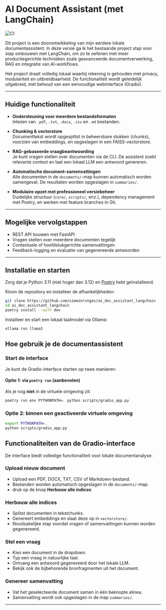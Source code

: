 # AI Document Assistant (met LangChain)

![CI](https://github.com/simeonrutges/ai_doc_assistant_langchain/actions/workflows/ci.yml/badge.svg)

Dit project is een doorontwikkeling van mijn eerdere lokale documentassistent.
In deze versie ga ik het bestaande project stap voor stap ombouwen met LangChain, om zo te oefenen met meer productiegerichte technieken zoals geavanceerde documentverwerking, RAG en integratie van AI-workflows.

Het project draait volledig lokaal waarbij rekening is gehouden met privacy, modulariteit en uitbreidbaarheid. De functionaliteit wordt geleidelijk uitgebreid, met behoud van een eenvoudige webinterface (Gradio).

---

## Huidige functionaliteit

- **Ondersteuning voor meerdere bestandsformaten**  
  Inlezen van `.pdf`, `.txt`, `.docx`, `.csv` en `.md` bestanden.

- **Chunking & vectorstore**  
  Documenttekst wordt opgesplitst in beheersbare stukken (chunks), voorzien van embeddings, en opgeslagen in een FAISS-vectorstore.

- **RAG-gebaseerde vraagbeantwoording**  
  Je kunt vragen stellen over documenten via de CLI. De assistent zoekt relevante context en laat een lokaal LLM een antwoord genereren.

- **Automatische document-samenvattingen**  
  Alle documenten in de `documents/`-map kunnen automatisch worden samengevat. De resultaten worden opgeslagen in `summaries/`.

- **Modulaire opzet met professioneel versiebeheer**  
  Duidelijke structuur (`core/`, `scripts/`, enz.), dependency management met Poetry, en werken met feature branches in Git.

---

## Mogelijke vervolgstappen

- REST API bouwen met FastAPI   
- Vragen stellen over meerdere documenten tegelijk  
- Contextuele of hoofdstukgerichte samenvattingen  
- Feedback-logging en evaluatie van gegenereerde antwoorden

---

## Installatie en starten

Zorg dat je Python 3.11 (niet hoger dan 3.12) en [Poetry](https://python-poetry.org/docs/#installation) hebt geïnstalleerd.

Kloon de repository en installeer de afhankelijkheden:

```bash
git clone https://github.com/simeonrutges/ai_doc_assistant_langchain
cd ai_doc_assistant_langchain
poetry install --with dev
```
Installeer en start een lokaal taalmodel via Ollama:

```bash
ollama run llama3
```



## Hoe gebruik je de documentassistent

### Start de interface

Je kunt de Gradio-interface starten op twee manieren:

#### Optie 1: via `poetry run` (aanbevolen)

Als je nog **niet** in de virtuele omgeving zit:

```bash
poetry run env PYTHONPATH=. python scripts/gradio_app.py 
```
### Optie 2: binnen een geactiveerde virtuele omgeving
```bash
export PYTHONPATH=.
python scripts/gradio_app.py
```
## Functionaliteiten van de Gradio-interface

De interface biedt volledige functionaliteit voor lokale documentanalyse:

### Upload nieuw document
- Upload een PDF, DOCX, TXT, CSV of Markdown-bestand.
- Bestanden worden automatisch opgeslagen in de `documents/`-map.
- druk op de knop **Herbouw alle indices** 


### Herbouw alle indices
- Splitst documenten in tekstchunks.
- Genereert embeddings en slaat deze op in `vectorstore/`.
- Noodzakelijke stap voordat vragen of samenvattingen kunnen worden gegenereerd.

### Stel een vraag
- Kies een document in de dropdown.
- Typ een vraag in natuurlijke taal.
- Ontvang een antwoord gegenereerd door het lokale LLM.
- Bekijk ook de bijbehorende bronfragmenten uit het document.

### Genereer samenvatting
- Vat het geselecteerde document samen in één beknopte alinea.
- Samenvatting wordt ook opgeslagen in de map `summaries/`.

---
